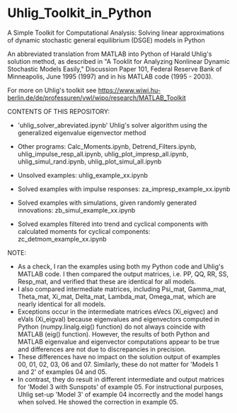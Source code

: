 # Uhlig_Toolkit_in_Python

A Simple Toolkit for Computational Analysis: Solving linear approximations of dynamic stochastic general equilibrium (DSGE) models in Python

An abbreviated translation from MATLAB into Python of Harald Uhlig's solution method, as described in "A Tooklit for Analyzing Nonlinear Dynamic Stochastic Models Easily," Discussion Paper 101, Federal Reserve Bank of Minneapolis, June 1995 (1997) and in his MATLAB code (1995 - 2003). 

For more on Uhlig's toolkit see  https://www.wiwi.hu-berlin.de/de/professuren/vwl/wipo/research/MATLAB_Toolkit


CONTENTS OF THIS REPOSITORY:

* 'uhlig_solver_abreviated.ipynb'  Uhlig's solver algorithm using the generalized eigenvalue eigenvector method

* Other programs:  Calc_Moments.ipynb, Detrend_Filters.ipynb, uhlig_impulse_resp_all.ipynb, uhlig_plot_impresp_all.ipynb, uhlig_simul_rand.ipynb, uhlig_plot_simul_all.ipynb

* Unsolved examples:  uhlig_example_xx.ipynb

* Solved examples with impulse responses:  za_impresp_example_xx.ipynb

* Solved examples with simulations, given randomly generated innovations:  zb_simul_example_xx.ipynb

* Solved examples filtered into trend and cyclical components with calculated moments for cyclical components:  zc_detmom_example_xx.ipynb 


NOTE:

* As a check, I ran the examples using both my Python code and Uhlig's MATLAB code. I then compared the output matrices, i.e. PP, QQ, RR, SS, Resp_mat, and verified that these are identical for all models.  
* I also compared intermediate matrices, including Psi_mat, Gamma_mat, Theta_mat, Xi_mat, Delta_mat, Lambda_mat, Omega_mat, which are nearly identical for all models.  
* Exceptions occur in the intermediate matrices eVecs (Xi_eigvec) and eVals (Xi_eigval) because eigenvalues and eigenvectors computed in Python (numpy.linalg.eig() function) do not always coincide with MATLAB (eig() function). However, the results of both Python and MATLAB eigenvalue and eigenvector computations appear to be true and differences are not due to discrepancies in precision. 
* These differences have no impact on the solution output of examples 00, 01, 02, 03, 06 and 07.  Similarly, these do not matter for 'Models 1 and 2' of examples 04 and 05. 
* In contrast, they do result in different intermediate and output matrices for 'Model 3 with Sunspots' of example 05.  For instructional purposes, Uhlig set-up 'Model 3' of example 04 incorrectly and the model hangs when solved. He showed the correction in example 05. 


